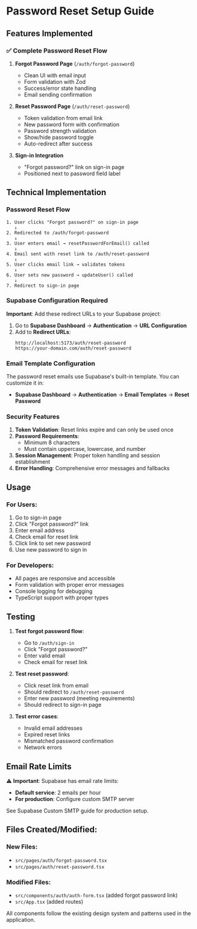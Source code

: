 # Password Reset Setup Guide

## Features Implemented

### ✅ Complete Password Reset Flow
1. **Forgot Password Page** (`/auth/forgot-password`)
   - Clean UI with email input
   - Form validation with Zod
   - Success/error state handling
   - Email sending confirmation

2. **Reset Password Page** (`/auth/reset-password`)
   - Token validation from email link
   - New password form with confirmation
   - Password strength validation
   - Show/hide password toggle
   - Auto-redirect after success

3. **Sign-in Integration**
   - "Forgot password?" link on sign-in page
   - Positioned next to password field label

## Technical Implementation

### Password Reset Flow
```
1. User clicks "Forgot password?" on sign-in page
   ↓
2. Redirected to /auth/forgot-password
   ↓
3. User enters email → resetPasswordForEmail() called
   ↓
4. Email sent with reset link to /auth/reset-password
   ↓
5. User clicks email link → validates tokens
   ↓
6. User sets new password → updateUser() called
   ↓
7. Redirect to sign-in page
```

### Supabase Configuration Required

**Important**: Add these redirect URLs to your Supabase project:

1. Go to **Supabase Dashboard** → **Authentication** → **URL Configuration**
2. Add to **Redirect URLs**:
   ```
   http://localhost:5173/auth/reset-password
   https://your-domain.com/auth/reset-password
   ```

### Email Template Configuration

The password reset emails use Supabase's built-in template. You can customize it in:
- **Supabase Dashboard** → **Authentication** → **Email Templates** → **Reset Password**

### Security Features

1. **Token Validation**: Reset links expire and can only be used once
2. **Password Requirements**: 
   - Minimum 8 characters
   - Must contain uppercase, lowercase, and number
3. **Session Management**: Proper token handling and session establishment
4. **Error Handling**: Comprehensive error messages and fallbacks

## Usage

### For Users:
1. Go to sign-in page
2. Click "Forgot password?" link
3. Enter email address
4. Check email for reset link
5. Click link to set new password
6. Use new password to sign in

### For Developers:
- All pages are responsive and accessible
- Form validation with proper error messages
- Console logging for debugging
- TypeScript support with proper types

## Testing

1. **Test forgot password flow**:
   - Go to `/auth/sign-in`
   - Click "Forgot password?"
   - Enter valid email
   - Check email for reset link

2. **Test reset password**:
   - Click reset link from email
   - Should redirect to `/auth/reset-password`
   - Enter new password (meeting requirements)
   - Should redirect to sign-in page

3. **Test error cases**:
   - Invalid email addresses
   - Expired reset links
   - Mismatched password confirmation
   - Network errors

## Email Rate Limits

⚠️ **Important**: Supabase has email rate limits:
- **Default service**: 2 emails per hour
- **For production**: Configure custom SMTP server

See Supabase Custom SMTP guide for production setup.

## Files Created/Modified:

### New Files:
- `src/pages/auth/forgot-password.tsx`
- `src/pages/auth/reset-password.tsx`

### Modified Files:
- `src/components/auth/auth-form.tsx` (added forgot password link)
- `src/App.tsx` (added routes)

All components follow the existing design system and patterns used in the application.
